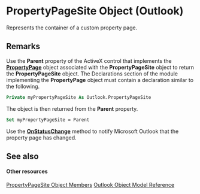 
# PropertyPageSite Object (Outlook)

Represents the container of a custom property page.


## Remarks

Use the  **Parent** property of the ActiveX control that implements the **[PropertyPage](22e561d5-603e-2cf3-e142-6173dd0d4c25.md)** object associated with the **PropertyPageSite** object to return the **PropertyPageSite** object. The Declarations section of the module implementing the **PropertyPage** object must contain a declaration similar to the following.


```vb
Private myPropertyPageSite As Outlook.PropertyPageSite
```

The object is then returned from the  **Parent** property.




```vb
Set myPropertyPageSite = Parent
```

Use the  **[OnStatusChange](d314f8fc-33f5-0a6f-22c0-e26548e21a4f.md)** method to notify Microsoft Outlook that the property page has changed.


## See also


#### Other resources


[PropertyPageSite Object Members](a234fd2e-e6b1-8822-7676-8b7df395fe7d.md)
[Outlook Object Model Reference](http://msdn.microsoft.com/library/73221b13-d8d8-99b8-3394-b95dbbfd5ddc%28Office.15%29.aspx)
